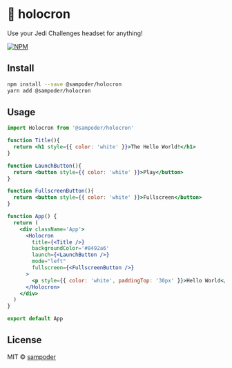 # 🥽 holocron
Use your Jedi Challenges headset for anything!


[![NPM](https://img.shields.io/npm/v/@sampoder/holocron.svg)](https://www.npmjs.com/package/@sampoder/holocron) 

## Install

```bash
npm install --save @sampoder/holocron 
yarn add @sampoder/holocron 
```

## Usage

```jsx
import Holocron from '@sampoder/holocron'

function Title(){
  return <h1 style={{ color: 'white' }}>The Hello World!</h1>
}

function LaunchButton(){
  return <button style={{ color: 'white' }}>Play</button>
}

function FullscreenButton(){
  return <button style={{ color: 'white' }}>Fullscreen</button>
}

function App() {
  return (
    <div className='App'>
      <Holocron
        title={<Title />}
        backgroundColor='#8492a6'
        launch={<LaunchButton />}
        mode="left"
        fullscreen={<FullscreenButton />}
      >
        <p style={{ color: 'white', paddingTop: '30px' }}>Hello World</p>
      </Holocron>
    </div>
  )
}

export default App
```

## License

MIT © [sampoder](https://github.com/sampoder)

